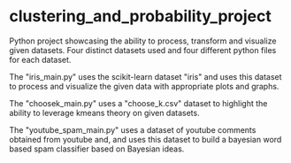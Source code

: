 # clustering_and_probability_project
Python project showcasing the ability to process, transform and visualize given datasets. Four distinct datasets used and four different python files for each dataset.

The "iris_main.py" uses the scikit-learn dataset "iris" and uses this dataset to process and visualize the given data with appropriate plots and graphs.

The "choosek_main.py" uses a "choose_k.csv" dataset to highlight the ability to leverage kmeans theory on given datasets.

The "youtube_spam_main.py" uses a dataset of youtube comments obtained from youtube and, and uses this dataset to build a bayesian word based spam classifier based on Bayesian ideas.
